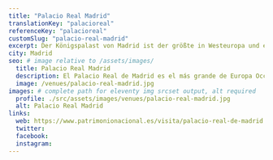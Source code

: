 ```yaml
---
title: "Palacio Real Madrid"
translationKey: "palacioreal"
referenceKey: "palacioreal"
customSlug: "palacio-real-madrid"
excerpt: Der Königspalast von Madrid ist der größte in Westeuropa und einer der größten der Welt. Auf mehr als 135.000 Quadratmetern und in 3.418 Zimmern ist er Zeuge der jahrhundertelangen spanischen Geschichte. Es ist eine der wenigen offiziellen Residenzen von Staatsoberhäuptern, die für die Öffentlichkeit zugänglich ist.
city: Madrid
seo: # image relative to /assets/images/
  title: Palacio Real Madrid
  description: El Palacio Real de Madrid es el más grande de Europa Occidental y uno de los más grandes del mundo.
  image: /venues/palacio-real-madrid.jpg
images: # complete path for eleventy img srcset output, alt required
  profile: ./src/assets/images/venues/palacio-real-madrid.jpg
  alt: Palacio Real Madrid
links:
  web: https://www.patrimonionacional.es/visita/palacio-real-de-madrid
  twitter:
  facebook:
  instagram:
---
```

